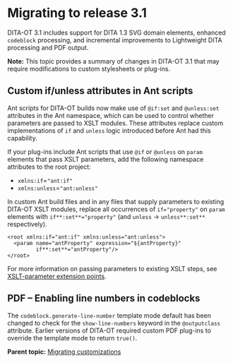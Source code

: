 # Migrating to release 3.1

DITA-OT 3.1 includes support for DITA 1.3 SVG domain elements, enhanced `codeblock` processing, and incremental improvements to Lightweight DITA processing and PDF output.

**Note:** This topic provides a summary of changes in DITA-OT 3.1 that may require modifications to custom stylesheets or plug-ins.

## Custom if/unless attributes in Ant scripts

Ant scripts for DITA-OT builds now make use of `@if:set` and `@unless:set` attributes in the Ant namespace, which can be used to control whether parameters are passed to XSLT modules. These attributes replace custom implementations of `if` and `unless` logic introduced before Ant had this capability.

If your plug-ins include Ant scripts that use `@if` or `@unless` on `param` elements that pass XSLT parameters, add the following namespace attributes to the root project:

-   `xmlns:if`=`"ant:if"`
-   `xmlns:unless`=`"ant:unless"`

In custom Ant build files and in any files that supply parameters to existing DITA-OT XSLT modules, replace all occurrences of `if="property"` on `param` elements with `if**:set**="property"` \(and `unless` → `unless**:set**` respectively\).

```
<root xmlns:if="ant:if" xmlns:unless="ant:unless">
  <param name="antProperty" expression="${antProperty}"
         if**:set**="antProperty"/>
</root>
```

For more information on passing parameters to existing XSLT steps, see [XSLT-parameter extension points](../extension-points/plugin-extension-points-xslt-parameters.md).

## PDF – Enabling line numbers in codeblocks

The `codeblock.generate-line-number` template mode default has been changed to check for the `show-line-numbers` keyword in the `@outputclass` attribute. Earlier versions of DITA-OT required custom PDF plug-ins to override the template mode to return `true()`.

**Parent topic:** [Migrating customizations](../topics/migration.md)

